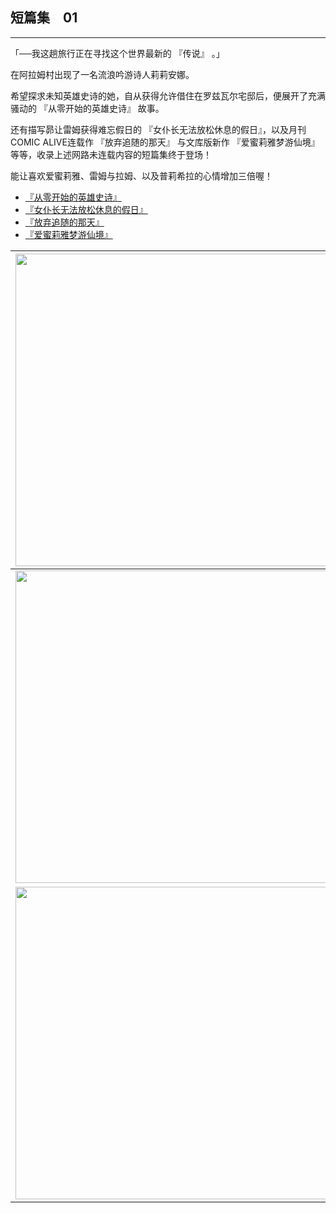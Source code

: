 ## 短篇集　01

------

「──我这趟旅行正在寻找这个世界最新的 『传说』 。」

在阿拉姆村出现了一名流浪吟游诗人莉莉安娜。

希望探求未知英雄史诗的她，自从获得允许借住在罗兹瓦尔宅邸后，便展开了充满骚动的 『从零开始的英雄史诗』 故事。

还有描写昴让雷姆获得难忘假日的 『女仆长无法放松休息的假日』，以及月刊COMIC ALIVE连载作 『放弃追随的那天』 与文库版新作 『爱蜜莉雅梦游仙境』 等等，收录上述网路未连载内容的短篇集终于登场！

能让喜欢爱蜜莉雅、雷姆与拉姆、以及普莉希拉的心情增加三倍喔！


- [『从零开始的英雄史诗』](01.html)
- [『女仆长无法放松休息的假日』](02.html)
- [『放弃追随的那天』](03.html)
- [『爱蜜莉雅梦游仙境』](04.html)


| <img width="500" src="/res/img/article/chapter099/short01/00.jpg" /> | <img width="500" src="/res/img/article/chapter099/short01/11.jpg" /> |
|:------:|:------:|
| <img width="500" src="/res/img/article/chapter099/short01/12.jpg" /> | <img width="500" src="/res/img/article/chapter099/short01/13.jpg" /> |
| <img width="500" src="/res/img/article/chapter099/short01/14.jpg" /> | <img width="500" src="/res/img/article/chapter099/short01/15.jpg" /> |
